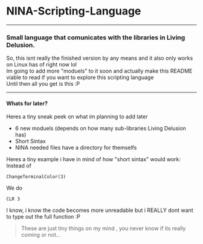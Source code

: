 # NINA-Scripting-Language

---

### Small language that comunicates with the libraries in Living Delusion.

So, this isnt really the finished version by any means and it also only works on Linux has of right now lol  
Im going to add more "moduels" to it soon and actually make this README viable to read if you want to explore this scripting language  
Until then all you get is this :P  

---

#### Whats for later?

Heres a tiny sneak peek on what im planning to add later
  - 6 new moduels (depends on how many sub-libraries Living Delusion has)
  - Short Sintax
  - NINA needed files have a directory for themselfs

Heres a tiny example i have in mind of how "short sintax" would work:
Instead of
```
ChangeTerminalColor(3)
```
We do
```
CLR 3
```
I know, i know the code becomes more unreadable but i REALLY dont want to type out the full function :P

> These are just tiny things on my mind
  , you never know if its really coming or not...
